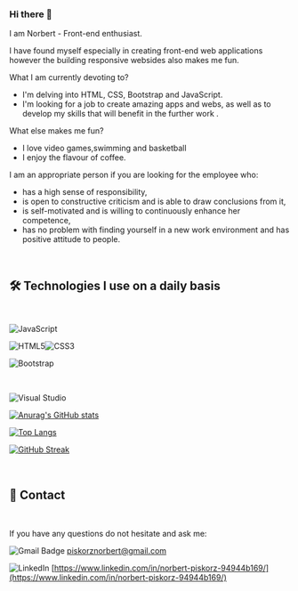 


### Hi there 👋



I am Norbert -  Front-end enthusiast.

I have found myself especially in creating front-end web applications however the building responsive websides also makes me fun.

What I am currently devoting to?


- I'm delving into HTML, CSS, Bootstrap and JavaScript.
- I'm looking for a job to create amazing apps and webs, as well as to develop my skills that will benefit in the further work .

What else makes me fun?


- I love video games,swimming and basketball
- I enjoy the flavour of coffee.

I am an appropriate person if you are looking for the employee who:

- has a high sense of responsibility,
- is open to constructive criticism and is able to draw conclusions from it,
- is self-motivated and is willing to continuously enhance her competence,
- has no problem with finding yourself in a new work environment and has positive attitude to people. 

&nbsp;

##  🛠️ Technologies I use on a daily basis 

&nbsp;

![JavaScript](https://img.shields.io/badge/javascript-%23323330.svg?style=for-the-badge&logo=javascript&logoColor=%23F7DF1E)



![HTML5](https://img.shields.io/badge/html5-%23E34F26.svg?style=for-the-badge&logo=html5&logoColor=white)![CSS3](https://img.shields.io/badge/css3-%231572B6.svg?style=for-the-badge&logo=css3&logoColor=white)

![Bootstrap](https://img.shields.io/badge/-Bootstrap-blueviolet)


&nbsp;



![Visual Studio](https://img.shields.io/badge/Visual%20Studio-5C2D91.svg?style=for-the-badge&logo=visual-studio&logoColor=white)


[![Anurag's GitHub stats](https://github-readme-stats.vercel.app/api?username=Rybski113)](https://github.com/Rybski113/github-readme-stats)


[![Top Langs](https://github-readme-stats.vercel.app/api/top-langs/?username=Rybski113&layout=compact)](https://github.com/Rybski113/github-readme-stats)


[![GitHub Streak](https://github-readme-streak-stats.herokuapp.com/?user=Rybski113&currStreakNum=2FD3EB&fire=pink&sideLabels=F00&date_format=[Y.]n.j)](https://git.io/streak-stats)



&nbsp;

## 💬 Contact

&nbsp;

If you have any questions do not hesitate and ask me:

![Gmail Badge](https://img.shields.io/badge/-Gmail-c14438?style=for-the-badge&logo=Gmail&logoColor=white)    piskorznorbert@gmail.com

![LinkedIn](https://img.shields.io/badge/-LinkedIn-blue?style=for-the-badge&logo=Linkedin&logoColor=white)   [https://www.linkedin.com/in/norbert-piskorz-94944b169/](https://www.linkedin.com/in/norbert-piskorz-94944b169/)

